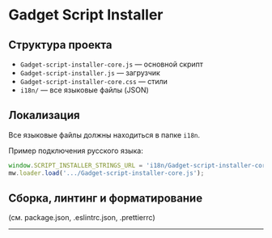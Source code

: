 # Gadget Script Installer

## Структура проекта

- `Gadget-script-installer-core.js` — основной скрипт
- `Gadget-script-installer.js` — загрузчик
- `Gadget-script-installer-core.css` — стили
- `i18n/` — все языковые файлы (JSON)

## Локализация

Все языковые файлы должны находиться в папке `i18n`.

Пример подключения русского языка:
```js
window.SCRIPT_INSTALLER_STRINGS_URL = 'i18n/Gadget-script-installer-core.ru.json';
mw.loader.load('.../Gadget-script-installer-core.js');
```

## Сборка, линтинг и форматирование
(см. package.json, .eslintrc.json, .prettierrc)

--- 